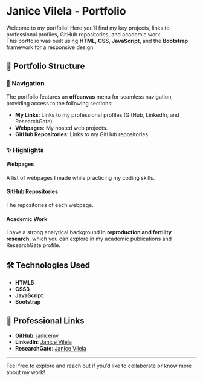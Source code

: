 # Janice Vilela - Portfolio

Welcome to my portfolio! Here you’ll find my key projects, links to professional profiles, GitHub repositories, and academic work.  
This portfolio was built using **HTML**, **CSS**, **JavaScript**, and the **Bootstrap** framework for a responsive design.

## 🎨 Portfolio Structure

### 🧭 Navigation
The portfolio features an **offcanvas** menu for seamless navigation, providing access to the following sections:
- **My Links**: Links to my professional profiles (GitHub, LinkedIn, and ResearchGate).
- **Webpages**: My hosted web projects.
- **GitHub Repositories**: Links to my GitHub repositories.

### ✨ Highlights
#### **Webpages**
A list of webpages I made while practicing my coding skills.

#### **GitHub Repositories**
The repositories of each webpage.

#### **Academic Work**
I have a strong analytical background in **reproduction and fertility research**, which you can explore in my academic publications and ResearchGate profile.

## 🛠️ Technologies Used
- **HTML5**
- **CSS3**
- **JavaScript**
- **Bootstrap**

## 📎 Professional Links
- **GitHub**: [janicemv](https://github.com/janicemv)  
- **LinkedIn**: [Janice Vilela](https://www.linkedin.com/in/janicemv)  
- **ResearchGate**: [Janice Vilela](https://www.researchgate.net/profile/Janice-Vilela)  

---

Feel free to explore and reach out if you’d like to collaborate or know more about my work!  
